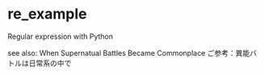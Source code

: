 re_example
==========

Regular expression with Python

see also: When Supernatual Battles Became Commonplace
ご参考：異能バトルは日常系の中で
